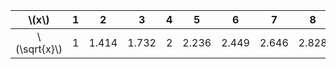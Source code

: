 |     \\(x\\)    |  1  |   2   |   3   |  4  |   5   |   6   |   7   |   8   |  9  |   10  |
|:--------------:|:---:|:-----:|:-----:|:---:|:-----:|:-----:|:-----:|:-----:|:---:|:-----:|
| \\(\sqrt{x}\\) |  1  | 1.414 | 1.732 |  2  | 2.236 | 2.449 | 2.646 | 2.828 |  3  | 3.162 |
